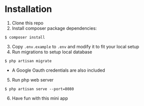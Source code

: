 # Installation

1. Clone this repo
2. Install composer package dependencies:
```
$ composer install
```
3. Copy `.env.example` to `.env` and modify it to fit your local setup
4. Run migrations to setup local database
```
$ php artisan migrate
```
* A Google Oauth credentials are also included
5. Run php web server
```
$ php artisan serve --port=8080
```
6. Have fun with this mini app
